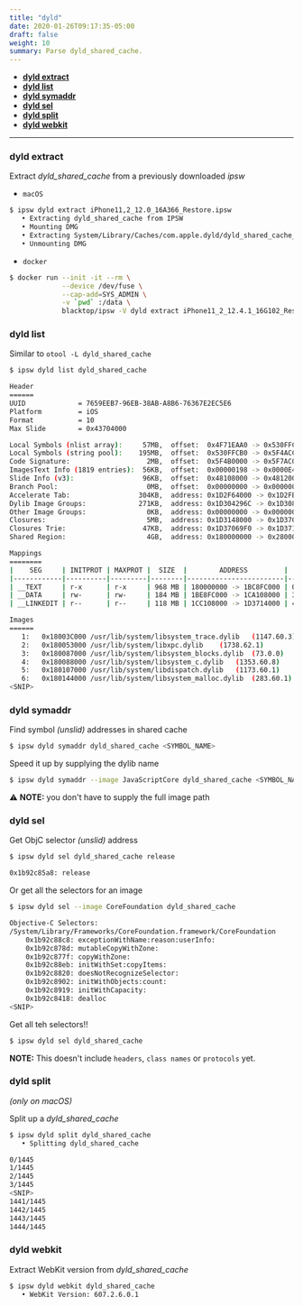 ```yaml
---
title: "dyld"
date: 2020-01-26T09:17:35-05:00
draft: false
weight: 10
summary: Parse dyld_shared_cache.
---
```


- [**dyld extract**](#dyld-extract)
- [**dyld list**](#dyld-list)
- [**dyld symaddr**](#dyld-symaddr)
- [**dyld sel**](#dyld-sel)
- [**dyld split**](#dyld-split)
- [**dyld webkit**](#dyld-webkit)

---

### **dyld extract**

Extract _dyld_shared_cache_ from a previously downloaded _ipsw_

- `macOS`

```bash
$ ipsw dyld extract iPhone11,2_12.0_16A366_Restore.ipsw
   • Extracting dyld_shared_cache from IPSW
   • Mounting DMG
   • Extracting System/Library/Caches/com.apple.dyld/dyld_shared_cache_arm64e to dyld_shared_cache
   • Unmounting DMG
```

- `docker`

```bash
$ docker run --init -it --rm \
             --device /dev/fuse \
             --cap-add=SYS_ADMIN \
             -v `pwd` :/data \
             blacktop/ipsw -V dyld extract iPhone11_2_12.4.1_16G102_Restore.ipsw
```

### **dyld list**

Similar to `otool -L dyld_shared_cache`

```bash
$ ipsw dyld list dyld_shared_cache

Header
======
UUID             = 7659EEB7-96EB-38AB-A8B6-76367E2EC5E6
Platform         = iOS
Format           = 10
Max Slide        = 0x43704000

Local Symbols (nlist array):     57MB,  offset:  0x4F71EAA0 -> 0x530FFCB0
Local Symbols (string pool):    195MB,  offset:  0x530FFCB0 -> 0x5F4ACCED
Code Signature:                   2MB,  offset:  0x5F4B0000 -> 0x5F7AC000
ImagesText Info (1819 entries):  56KB,  offset:  0x00000198 -> 0x0000E4F8
Slide Info (v3):                 96KB,  offset:  0x48108000 -> 0x48120000
Branch Pool:                      0MB,  offset:  0x00000000 -> 0x00000000
Accelerate Tab:                 304KB,  address: 0x1D2F64000 -> 0x1D2FB0000
Dylib Image Groups:             271KB,  address: 0x1D304296C -> 0x1D30868A8
Other Image Groups:               0KB,  address: 0x00000000 -> 0x00000000
Closures:                         5MB,  address: 0x1D3148000 -> 0x1D37069F0
Closures Trie:                   47KB,  address: 0x1D37069F0 -> 0x1D3712760
Shared Region:                    4GB,  address: 0x180000000 -> 0x280000000

Mappings
========
|    SEG     | INITPROT | MAXPROT |  SIZE  |        ADDRESS         |     FILE OFFSET      |
|------------|----------|---------|--------|------------------------|----------------------|
| __TEXT     | r-x      | r-x     | 968 MB | 180000000 -> 1BC8FC000 | 00000000 -> 3C8FC000 |
| __DATA     | rw-      | rw-     | 184 MB | 1BE8FC000 -> 1CA108000 | 3C8FC000 -> 48108000 |
| __LINKEDIT | r--      | r--     | 118 MB | 1CC108000 -> 1D3714000 | 48108000 -> 4F714000 |

Images
======
   1:	0x18003C000	/usr/lib/system/libsystem_trace.dylib	(1147.60.3)
   2:	0x180053000	/usr/lib/system/libxpc.dylib	(1738.62.1)
   3:	0x180087000	/usr/lib/system/libsystem_blocks.dylib	(73.0.0)
   4:	0x180088000	/usr/lib/system/libsystem_c.dylib	(1353.60.8)
   5:	0x180107000	/usr/lib/system/libdispatch.dylib	(1173.60.1)
   6:	0x180144000	/usr/lib/system/libsystem_malloc.dylib	(283.60.1)
<SNIP>
```

### **dyld symaddr**

Find symbol _(unslid)_ addresses in shared cache

```bash
$ ipsw dyld symaddr dyld_shared_cache <SYMBOL_NAME>
```

Speed it up by supplying the dylib name

```bash
$ ipsw dyld symaddr --image JavaScriptCore dyld_shared_cache <SYMBOL_NAME>
```

⚠️ **NOTE:** you don't have to supply the full image path

### **dyld sel**

Get ObjC selector _(unslid)_ address

```bash
$ ipsw dyld sel dyld_shared_cache release

0x1b92c85a8: release
```

Or get all the selectors for an image

```bash
$ ipsw dyld sel --image CoreFoundation dyld_shared_cache

Objective-C Selectors:
/System/Library/Frameworks/CoreFoundation.framework/CoreFoundation
    0x1b92c88c8: exceptionWithName:reason:userInfo:
    0x1b92c878d: mutableCopyWithZone:
    0x1b92c877f: copyWithZone:
    0x1b92c88eb: initWithSet:copyItems:
    0x1b92c8820: doesNotRecognizeSelector:
    0x1b92c8902: initWithObjects:count:
    0x1b92c8919: initWithCapacity:
    0x1b92c8418: dealloc
<SNIP>
```

Get all teh selectors!!

```bash
$ ipsw dyld sel dyld_shared_cache
```

**NOTE:** This doesn't include `headers`, `class names` or `protocols` yet.

### **dyld split**

_(only on macOS)_

Split up a _dyld_shared_cache_

```bash
$ ipsw dyld split dyld_shared_cache
   • Splitting dyld_shared_cache

0/1445
1/1445
2/1445
3/1445
<SNIP>
1441/1445
1442/1445
1443/1445
1444/1445
```

### **dyld webkit**

Extract WebKit version from _dyld_shared_cache_

```bash
$ ipsw dyld webkit dyld_shared_cache
   • WebKit Version: 607.2.6.0.1
```
